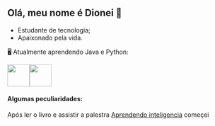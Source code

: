 ## Olá, meu nome é Dionei 👋
 - Estudante de tecnologia;
 - Apaixonado pela vida.
 
  🖥️ Atualmente aprendendo Java e Python:
  
 <img width='50' heigth='50' src="https://cdn.jsdelivr.net/gh/devicons/devicon/icons/java/java-original.svg" /><img width='50' heigth='50' src="https://cdn.jsdelivr.net/gh/devicons/devicon/icons/python/python-original.svg" />
 
 #### Algumas peculiaridades:
 Após ler o livro e assistir a palestra [Aprendendo inteligencia](https://www.youtube.com/watch?v=RlSCoYwnxr4) começei
          

            
          
           
          
          
          

